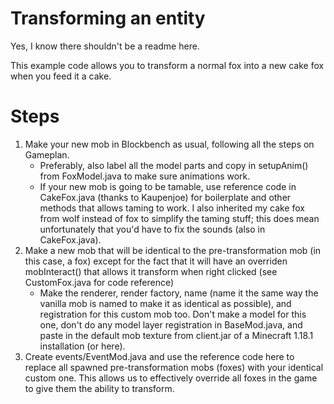 # Transforming an entity

Yes, I know there shouldn't be a readme here.

This example code allows you to transform a normal fox into a new cake fox when you feed it a cake.

# Steps

1. Make your new mob in Blockbench as usual, following all the steps on Gameplan.
    * Preferably, also label all the model parts and copy in setupAnim() from FoxModel.java to make sure animations work.
    * If your new mob is going to be tamable, use reference code in CakeFox.java (thanks to Kaupenjoe) for boilerplate and other methods that allows taming to work. I also inherited my cake fox from wolf instead of fox to simplify the taming stuff; this does mean unfortunately that you'd have to fix the sounds (also in CakeFox.java).
2. Make a new mob that will be identical to the pre-transformation mob (in this case, a fox) except for the fact that it will have an overriden mobInteract() that allows it transform when right clicked (see CustomFox.java for code reference)
    * Make the renderer, render factory, name (name it the same way the vanilla mob is named to make it as identical as possible), and registration for this custom mob too. Don't make a model for this one, don't do any model layer registration in BaseMod.java, and paste in the default mob texture from client.jar of a Minecraft 1.18.1 installation (or here).
3. Create events/EventMod.java and use the reference code here to replace all spawned pre-transformation mobs (foxes) with your identical custom one. This allows us to effectively override all foxes in the game to give them the ability to transform.
